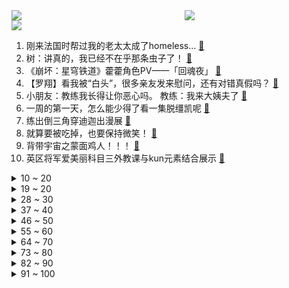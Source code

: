 <div >
	<a style="float:left;width:55%;" href = "https://github.com/anuraghazra/github-readme-stats">
	 <img src = "https://github-readme-stats.vercel.app/api?username=iuuuuuaena&theme=buefy&show_icons=true"/>
	</a>
	<a  style="float:right;width:45%" href = "https://github.com/anuraghazra/github-readme-stats">
	 <img  src="https://github-readme-stats.vercel.app/api/top-langs/?username=anuraghazra&layout=compact"/>
	</a>
	</div>

[![](https://img.shields.io/badge/jxd-@jxdgogogo.xyz-yellowgreen.svg)](https://www.jxdgogogo.xyz)<br>
1. 刚来法国时帮过我的老太太成了homeless… [:link:](//www.bilibili.com/video/BV1ju4y1N7od) <br>
2. 树：讲真的，我已经不在乎那条虫子了！ [:link:](//www.bilibili.com/video/BV1794y1G7Y5) <br>
3. 《崩坏：星穹铁道》藿藿角色PV——「回魂夜」 [:link:](//www.bilibili.com/video/BV1mj411E7eB) <br>
4. 【罗翔】看我被“白头”，很多亲友发来慰问，还有对错真假吗？ [:link:](//www.bilibili.com/video/BV1QN4y1U7u2) <br>
5. 小朋友：教练我长得让你恶心吗。             教练：我来大姨夫了 [:link:](//www.bilibili.com/video/BV1oC4y17786) <br>
6. 一周的第一天，怎么能少得了看一集脱缰凯呢 [:link:](//www.bilibili.com/video/BV1qQ4y187Fj) <br>
7. 练出倒三角穿迪迦出漫展 [:link:](//www.bilibili.com/video/BV1ju411F7Ns) <br>
8. 就算要被吃掉，也要保持微笑！ [:link:](//www.bilibili.com/video/BV1bw411T7VY) <br>
9. 背带宇宙之蒙面鸡人！！！ [:link:](//www.bilibili.com/video/BV1Qu4y1N7xb) <br>
10. 英区将军爱美丽科目三外教课与kun元素结合展示 [:link:](//www.bilibili.com/video/BV1bw411W7Fz) <br>
<details>
<summary>10 ~ 20</summary>

11. [4K]来了终於来了!Red Velvet的Killing Voice现场一次听!! [:link:](//www.bilibili.com/video/BV19C4y127H6) <br>
12. 火锅丸子还能吃吗？ [:link:](//www.bilibili.com/video/BV1fw411W7CT) <br>
13. 当名台词有了回应2 [:link:](//www.bilibili.com/video/BV1yC4y1U7HM) <br>
14. 日本人去北京，天津，苏州，杭州，常州 [:link:](//www.bilibili.com/video/BV11e411D79b) <br>
15. 逆  天  中  配4 [:link:](//www.bilibili.com/video/BV16Q4y187qK) <br>
16. 水的女儿，自由快乐的一天！ [:link:](//www.bilibili.com/video/BV1Au411F75L) <br>
17. “看似无形实则有形，我无处不在” [:link:](//www.bilibili.com/video/BV1kC4y127vs) <br>
18. 北方第二站沈阳早市，作为一个南方人从未体验过早晨如此的烟火之气。 [:link:](//www.bilibili.com/video/BV1pc41197zi) <br>
19. 50斤一个的巧克力球，你们见过没有 [:link:](//www.bilibili.com/video/BV1SM411f7in) <br>
</details>
<details>
<summary>19 ~ 20</summary>

20. 细数全片有几个小丑 [:link:](//www.bilibili.com/video/BV1zb4y1g7Qk) <br>
21. 蛀虫…已经…无所谓了… [:link:](//www.bilibili.com/video/BV1pz4y1w7q8) <br>
22. 好 夜 [:link:](//www.bilibili.com/video/BV1Ae411Q7Bu) <br>
23. 复刻全球最受欢迎炸鸡，每年卖出上亿份，到底有多好吃？ [:link:](//www.bilibili.com/video/BV1aM411D7g5) <br>
24. 玩游戏，还是有点好处的！ [:link:](//www.bilibili.com/video/BV1sa4y1S7hk) <br>
25. 清蒸鲈鱼很多人不知道是先浇油还是先淋汁，以后您试试我这个做法，肉质鲜嫩美味，全家人都爱吃！ [:link:](//www.bilibili.com/video/BV1iu4y1N7kv) <br>
26. 一分钟打515个字，键盘侠跟她对线能赢吗？ [:link:](//www.bilibili.com/video/BV1jb4y1g7s7) <br>
27. 当电诈分子遇到开挂保安 [:link:](//www.bilibili.com/video/BV1xj411h72w) <br>
28. 小潮Team建筑大赛！ [:link:](//www.bilibili.com/video/BV1Yg4y1Q7w5) <br>
</details>
<details>
<summary>28 ~ 30</summary>

29. 如何用锅铲，你从来不知道的新用法！ [:link:](//www.bilibili.com/video/BV1nb4y1g7Ko) <br>
30. 中国文化，遥遥领先 [:link:](//www.bilibili.com/video/BV1F94y1G7Tw) <br>
31. 《原神》「流光拾遗之旅」——尘世篇·麦秆画 [:link:](//www.bilibili.com/video/BV1pa4y1S77e) <br>
32. 当 代 年 轻 人 有 多 难 ？ [:link:](//www.bilibili.com/video/BV14u4y1b722) <br>
33. 探秘全球最奢侈，迪拜阿玛尼酒店自助餐，能吃回本吗？ [:link:](//www.bilibili.com/video/BV1iC4y1E7io) <br>
34. 豆瓣4.8：《以爱为营》最难看的，甚至还不是土味审美和运镜！ [:link:](//www.bilibili.com/video/BV1NN41137Cu) <br>
35. 街头挑战！在河野华面前狂赚648！ [:link:](//www.bilibili.com/video/BV1yC4y177BB) <br>
36. Red Velvet《Chill Kill》MV [:link:](//www.bilibili.com/video/BV1Ew411T73W) <br>
37. 祝大家好运 [:link:](//www.bilibili.com/video/BV1rQ4y187mN) <br>
</details>
<details>
<summary>37 ~ 40</summary>

38. 天玑9300实测：vivo X100性能如何？ [:link:](//www.bilibili.com/video/BV14C4y1E7Hv) <br>
39. 出现这些症状赶紧去医院 [:link:](//www.bilibili.com/video/BV1Pw411T7qv) <br>
40. 【八零徐姥姥】更新了一条视频，快来围观！ [:link:](//www.bilibili.com/video/BV1su4y1N7Qe) <br>
41. 握手~🤝脑波控制的仿生手 [:link:](//www.bilibili.com/video/BV17b4y1g7br) <br>
42. 进击的敌咪 [:link:](//www.bilibili.com/video/BV1qC4y127Wo) <br>
43. 二手玫瑰《仙儿》| 2023再见夏天工体演唱会 [:link:](//www.bilibili.com/video/BV1Lu4y1b73i) <br>
44. 《加菲猫》剧场版首版正式预告（北美定档2024.5.24） [:link:](//www.bilibili.com/video/BV1zw411N7pb) <br>
45. 没点儿毛病，谁能剪出这样的视频 [:link:](//www.bilibili.com/video/BV1GQ4y187Zv) <br>
46. 我用木板制作了一张感应星空桌，点亮后也太神奇了 #手艺人 #木工diy #生活美学 [:link:](//www.bilibili.com/video/BV1Wu4y1A7Vm) <br>
</details>
<details>
<summary>46 ~ 50</summary>

47. 「正经向」宅男们一起跳了！💢肃清！萝莉神安魂曲💢 [:link:](//www.bilibili.com/video/BV1iw411N78K) <br>
48. 冷知识：不要在深夜过剧情 [:link:](//www.bilibili.com/video/BV1UH4y1i7qr) <br>
49. "你们，才是挑战者" [:link:](//www.bilibili.com/video/BV11N4y1U7kQ) <br>
50. 洛基终于坐上了属于自己的王位，代价是孤独一生！ [:link:](//www.bilibili.com/video/BV12G411S7uu) <br>
51. 我也不知道小姑娘的痰能淹死人啊 [:link:](//www.bilibili.com/video/BV1mw411W7ou) <br>
52. 探秘蚯蚓神秘部位，解锁蚯蚓神奇美食 [:link:](//www.bilibili.com/video/BV1CN4y1U7Tn) <br>
53. 东北不能失去酸菜之三周探索版！ [:link:](//www.bilibili.com/video/BV1aQ4y187Wq) <br>
54. 精选版“家庭火锅必吃清单”！平价还爆好吃！都是火锅界新晋贵人！全家人一致让我多囤些！冬天就是要吃口热乎的！经常在家吃火锅的快来抄作业！ [:link:](//www.bilibili.com/video/BV1ku4y1N7j4) <br>
55. 但是，他确实值得怀疑 [:link:](//www.bilibili.com/video/BV13a4y1D7r7) <br>
</details>
<details>
<summary>55 ~ 60</summary>

56. 乐观奋斗的青春万岁！冬泳健身可能有危险，请勿模仿 [:link:](//www.bilibili.com/video/BV1dM411f7wq) <br>
57. 如何成为兄弟们的神？仅需2元，一学就会！ [:link:](//www.bilibili.com/video/BV1ru4y1b7if) <br>
58. 被4399下架的烧脑游戏，95%的玩家无法完美通关！ [:link:](//www.bilibili.com/video/BV1tw411W7c6) <br>
59. 今天上网学到最有用的一件事～ [:link:](//www.bilibili.com/video/BV1Pu4y1h7t3) <br>
60. 沉浸式撸猫 [:link:](//www.bilibili.com/video/BV13w411W7ws) <br>
61. 【瑞克与莫蒂】炸裂！邪恶莫蒂归来，与夹克瑞克上演大决战（第七季第五集·剧情）#277 [:link:](//www.bilibili.com/video/BV1xg4y1Q7rE) <br>
62. 老人因为一句话，竟硬活了200年没有死！ [:link:](//www.bilibili.com/video/BV1RC4y1U7Qm) <br>
63. 僵尸吃掉了不存在的东西 [:link:](//www.bilibili.com/video/BV1mg4y197J9) <br>
64. 爱你老妈，明天见 [:link:](//www.bilibili.com/video/BV1Jc411X7fN) <br>
</details>
<details>
<summary>64 ~ 70</summary>

65. 清流的手腕有多狠毒？内阁斗争，就是你死我活！国产第一神剧深度拆解！第七回 [:link:](//www.bilibili.com/video/BV1cb4y1g7iP) <br>
66. 当玩家说芙宁娜神爱世人的时候，神到底在爱什么？ [:link:](//www.bilibili.com/video/BV16u4y1b7Cu) <br>
67. 好奇心驱使我花重金买了个8块钱的奇趣蛋 [:link:](//www.bilibili.com/video/BV1KG411X7q3) <br>
68. 月入四万美金律师给年轻人的建议 [:link:](//www.bilibili.com/video/BV1yz4y1P7Jx) <br>
69. 有人在等他塌房，而他却在等冬天！ [:link:](//www.bilibili.com/video/BV15H4y1z7qL) <br>
70. 最反转的一局 [:link:](//www.bilibili.com/video/BV1Y94y1n79P) <br>
71. 逆天bug！提瓦特任意门，一秒偷渡稻妻！ [:link:](//www.bilibili.com/video/BV1VC4y1S7kB) <br>
72. 植物大战僵尸 随机模仿者 [:link:](//www.bilibili.com/video/BV1Nw411W7Br) <br>
73. 什么条件？带两个保镖逛漫展 [:link:](//www.bilibili.com/video/BV17N4y1U7eq) <br>
</details>
<details>
<summary>73 ~ 80</summary>

74. 没有人指望 W B G 能战胜过 T1！ [:link:](//www.bilibili.com/video/BV1zH4y1B76J) <br>
75. 在日本街头唱绿苹果的舞厅 [:link:](//www.bilibili.com/video/BV1bw411W74E) <br>
76. “只有你，还陪着我了…” [:link:](//www.bilibili.com/video/BV1yu4y1N7U7) <br>
77. 可可西里网红狼，躺平生活惨遭破坏 [:link:](//www.bilibili.com/video/BV1uz4y1A7KD) <br>
78. TheShy兰博天崩开局反压Bin剑魔，英雄优势与兵线理解的完美体现 [:link:](//www.bilibili.com/video/BV1L94y1G7ma) <br>
79. 影豹R，在欧洲被当做高组别赛车... [:link:](//www.bilibili.com/video/BV1wC4y1S7QX) <br>
80. ⚡学 谁 呢 你⚡ [:link:](//www.bilibili.com/video/BV1ub4y1g7NE) <br>
81. 直观感受神奇的角动量守恒 [:link:](//www.bilibili.com/video/BV1tu4y1A76V) <br>
82. 【医学博士】得了破伤风还能活多久？| 这种伤口很有可能是破伤风！ [:link:](//www.bilibili.com/video/BV1Fu4y1b7Ls) <br>
</details>
<details>
<summary>82 ~ 90</summary>

83. 玩个别的 瞎看吧 [:link:](//www.bilibili.com/video/BV1wC4y1m7t8) <br>
84. 玩滑板的和玩篮球的都沉默了 [:link:](//www.bilibili.com/video/BV1ye411D7Bj) <br>
85. 嘿!来看看这些女博主 [:link:](//www.bilibili.com/video/BV1vb4y1g78P) <br>
86. 《当你听了28遍轻涟后身体发生的变化》 [:link:](//www.bilibili.com/video/BV1f94y137kw) <br>
87. 《 纯狱天花板 》最残忍的一集！ [:link:](//www.bilibili.com/video/BV15M411D7Y1) <br>
88. 阎王：支付成功 [:link:](//www.bilibili.com/video/BV1AC4y1E7Wh) <br>
89. 测评一家生意好到爆的面馆，看看究竟有什么猫腻 [:link:](//www.bilibili.com/video/BV1yN411M7me) <br>
90. 99%的人不知道，这些东西居然是这么做出来的 [:link:](//www.bilibili.com/video/BV19Q4y1n7Vu) <br>
91. 刚满18岁是什么梗【梗指南】 [:link:](//www.bilibili.com/video/BV1BQ4y1t7fQ) <br>
</details>
<details>
<summary>91 ~ 100</summary>

92. 50个充满爱的芝士汉堡（感动北美） [:link:](//www.bilibili.com/video/BV1Vz4y1w77i) <br>
93. 芙宁娜：谁教你这样卖东西的？ [:link:](//www.bilibili.com/video/BV1E94y137u7) <br>
94. 2000买一条可遇不可求的蛇鳝，出锅后越吃越生气，翻大车了 [:link:](//www.bilibili.com/video/BV17C4y1j7J4) <br>
95. 《抽 象 主 播》 [:link:](//www.bilibili.com/video/BV1nu4y1N7kT) <br>
96. “Faker不用向众神祈祷，因为众神回应的是他的名号！” [:link:](//www.bilibili.com/video/BV1QN4y1D7Hs) <br>
97. 给你们点寄人篱下的压迫感 [:link:](//www.bilibili.com/video/BV1UG411Q7CF) <br>
98. 一个“落榜美术生的十年” 《我的奋斗》？【进步史】 [:link:](//www.bilibili.com/video/BV16N4y1D7jU) <br>
99. 【阿斗】上映3周狂卷8000万，连续4周霸榜票房冠军，2023泰国年度最佳恐怖片《祭屋出租》 [:link:](//www.bilibili.com/video/BV1oN4y1U7bP) <br>
100. “上个洗手间的工夫，收获一单大生意” [:link:](//www.bilibili.com/video/BV1db4y1u7Ws) <br>
</details>
